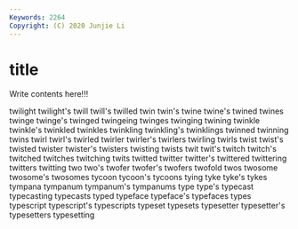 ```yaml
---
Keywords: 2264
Copyright: (C) 2020 Junjie Li
---
```


# title

Write contents here!!!

twilight
twilight's 
twill 
twill's 
twilled 
twin 
twin's 
twine 
twine's 
twined 
twines
twinge 
twinge's 
twinged 
twingeing 
twinges 
twinging 
twining 
twinkle 
twinkle's 
twinkled
twinkles 
twinkling 
twinkling's 
twinklings 
twinned 
twinning 
twins 
twirl 
twirl's 
twirled
twirler 
twirler's 
twirlers 
twirling 
twirls 
twist 
twist's 
twisted 
twister 
twister's
twisters 
twisting 
twists 
twit 
twit's 
twitch 
twitch's 
twitched 
twitches 
twitching
twits 
twitted 
twitter 
twitter's 
twittered 
twittering 
twitters 
twitting 
two 
two's
twofer 
twofer's 
twofers 
twofold 
twos 
twosome 
twosome's 
twosomes 
tycoon 
tycoon's
tycoons 
tying 
tyke 
tyke's 
tykes 
tympana 
tympanum 
tympanum's 
tympanums 
type
type's 
typecast 
typecasting 
typecasts 
typed 
typeface 
typeface's 
typefaces 
types 
typescript
typescript's 
typescripts 
typeset 
typesets 
typesetter 
typesetter's 
typesetters 
typesetting 
